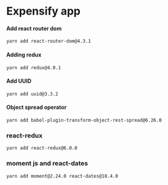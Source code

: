 # Expensify app

#### Add react router dom
    yarn add react-router-dom@4.3.1
    
#### Adding redux
    yarn add redux@4.0.1
           
#### Add UUID
    yarn add uuid@3.3.2
    
#### Object spread operator
    yarn add babel-plugin-transform-object-rest-spread@6.26.0
    
### react-redux
    yarn add react-redux@6.0.0    

### moment js and react-dates     
    yarn add moment@2.24.0 react-dates@18.4.0    
    
    